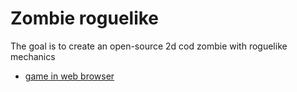 # Zombie roguelike

The goal is to create an open-source 2d cod zombie with roguelike mechanics

* [game in web browser](https://zombie.bascanada.org)


